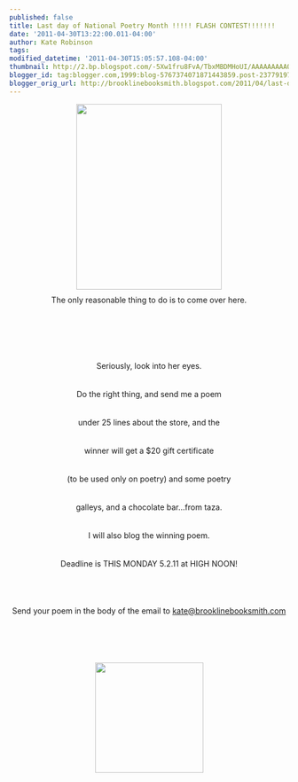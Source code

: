 ```yaml
---
published: false
title: Last day of National Poetry Month !!!!! FLASH CONTEST!!!!!!!
date: '2011-04-30T13:22:00.011-04:00'
author: Kate Robinson
tags: 
modified_datetime: '2011-04-30T15:05:57.108-04:00'
thumbnail: http://2.bp.blogspot.com/-5Xw1fru8FvA/TbxMBDMHoUI/AAAAAAAAAQo/WYTw4U8oc6A/s72-c/Emily%252520Dickinson.jpg
blogger_id: tag:blogger.com,1999:blog-5767374071871443859.post-2377919748523805127
blogger_orig_url: http://brooklinebooksmith.blogspot.com/2011/04/last-day-of-national-poetry-month.html
---
```


<div align="center"><a href="http://2.bp.blogspot.com/-5Xw1fru8FvA/TbxMBDMHoUI/AAAAAAAAAQo/WYTw4U8oc6A/s1600/Emily%252520Dickinson.jpg"><img style="TEXT-ALIGN: center; MARGIN: 0px auto 10px; WIDTH: 262px; DISPLAY: block; HEIGHT: 335px; CURSOR: hand" id="BLOGGER_PHOTO_ID_5601435617461772610" border="0" alt="" src="http://2.bp.blogspot.com/-5Xw1fru8FvA/TbxMBDMHoUI/AAAAAAAAAQo/WYTw4U8oc6A/s400/Emily%252520Dickinson.jpg" /></a> The only reasonable thing to do is to come over here.</div><br /><br /><div align="center"><br /><br /></div><br /><br /><div align="center">Seriously, look into her eyes.</div><br /><br /><div align="center">Do the right thing, and send me a poem</div><br /><br /><div align="center">under 25 lines about the store, and the</div><br /><br /><div align="center">winner will get a $20 gift certificate </div><br /><br /><div align="center">(to be used only on poetry) and some poetry</div><br /><br /><div align="center">galleys, and a chocolate bar...from taza. </div><br /><br /><div align="center">I will also blog the winning poem. </div><br /><br /><div align="center">Deadline is THIS MONDAY 5.2.11 at HIGH NOON!</div><br /><br /><div align="center"></div><br /><br /><div align="center">Send your poem in the body of the email to <a href="mailto:kate@brooklinebooksmith.com">kate@brooklinebooksmith.com</a></div><br /><br /><div align="center"><br /><br /></div><br /><img style="TEXT-ALIGN: center; MARGIN: 0px auto 10px; WIDTH: 195px; DISPLAY: block; HEIGHT: 199px; CURSOR: hand" id="BLOGGER_PHOTO_ID_5601453831660109506" border="0" alt="" src="http://1.bp.blogspot.com/-WeM-ktZF1F0/TbxclQXZ_sI/AAAAAAAAAQw/EO1FbmuOTtA/s400/bsmith.bmp" />